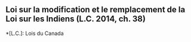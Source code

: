 ## Loi sur la modification et le remplacement de la Loi sur les Indiens (L.C. 2014, ch. 38)
  *[L.C.]: Lois du Canada
